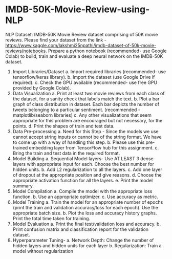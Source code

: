 # IMDB-50K-Movie-Review-using-NLP
NLP Dataset: IMDB-50K Movie Review dataset comprising of 50K movie reviews. Please find your dataset from the link - https://www.kaggle.com/lakshmi25npathi/imdb-dataset-of-50k-movie-reviews/notebooks.
Prepare a python notebook (recommended- use Google Colab) to build, train and evaluate a deep neural network on the IMDB-50K dataset.
1. Import Libraries/Dataset
  a. Import required libraries (recommended- use tensorflow/keras library).
  b. Import the dataset (use Google Drive if required).
  c. Check the GPU available (recommended- use free GPU provided by Google Colab).
2. Data Visualization 
  a. Print at least two movie reviews from each class of the dataset, for a sanity check that labels match the text. 
    b. Plot a bar graph of class distribution in dataset. Each bar depicts the number of tweets belonging to a particular sentiment. (recommended - matplotlib/seaborn libraries) 
    c. Any other visualizations that seem appropriate for this problem are encouraged but not necessary, for the points.
    d. Print the shapes of train and test data.
3. Data Pre-processing 
  a. Need for this Step - Since the models we use cannot accept string inputs or cannot be of the string format. We have to come up with a way of handling this step. 
  b. Please use this pre-trained embedding layer from TensorFlow hub for this assignment. 
  c. Bring the train and test data in the required format.
4. Model Building 
  a. Sequential Model layers- Use AT LEAST 3 dense layers with appropriate input for each. Choose the best number for hidden units.
  b. Add L2 regularization to all the layers.
  c. Add one layer of dropout at the appropriate position and give reasons.
  d. Choose the appropriate activation function for all the layers.
  e. Print the model summary.
5. Model Compilation 
  a. Compile the model with the appropriate loss function.
  b. Use an appropriate optimizer. 
  c. Use accuracy as metric.
6. Model Training
  a. Train the model for an appropriate number of epochs (print the train and validation accuracy/loss for each epoch). Use the appropriate batch size.
  b. Plot the loss and accuracy history graphs. Print the total time taken for training.
7. Model Evaluation 
  a. Print the final test/validation loss and accuracy.
  b. Print confusion matrix and classification report for the validation dataset. 
8. Hyperparameter Tuning- 
  a. Network Depth: Change the number of hidden layers and hidden units for each layer
  b. Regularization: Train a model without regularization
